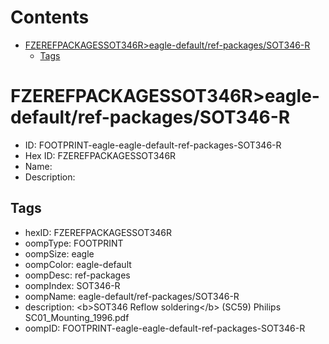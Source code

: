 



Contents
========

* [FZEREFPACKAGESSOT346R>eagle-default/ref-packages/SOT346-R](#fzerefpackagessot346reagle-defaultref-packagessot346-r)
	* [Tags](#tags)

# FZEREFPACKAGESSOT346R>eagle-default/ref-packages/SOT346-R

- ID: FOOTPRINT-eagle-eagle-default-ref-packages-SOT346-R
- Hex ID: FZEREFPACKAGESSOT346R
- Name: 
- Description: 

## Tags

- hexID: FZEREFPACKAGESSOT346R
- oompType: FOOTPRINT
- oompSize: eagle
- oompColor: eagle-default
- oompDesc: ref-packages
- oompIndex: SOT346-R
- oompName: eagle-default/ref-packages/SOT346-R
- description: &lt;b&gt;SOT346 Reflow soldering&lt;/b&gt; (SC59) Philips SC01_Mounting_1996.pdf
- oompID: FOOTPRINT-eagle-eagle-default-ref-packages-SOT346-R
